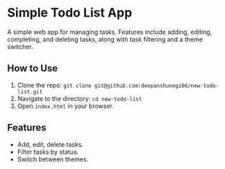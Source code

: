 # Simple Todo List App

A simple web app for managing tasks. Features include adding, editing, completing, and deleting tasks, along with task filtering and a theme switcher.

## How to Use

1. Clone the repo: `git clone git@github.com:deepanshunegi06/new-todo-list.git`
2. Navigate to the directory: `cd new-todo-list`
3. Open `index.html` in your browser.

## Features

- Add, edit, delete tasks.
- Filter tasks by status.
- Switch between themes.